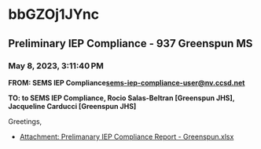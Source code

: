 # bbGZOj1JYnc
## Preliminary IEP Compliance - 937 Greenspun MS
### May 8, 2023, 3:11:40 PM
**FROM: SEMS IEP Compliance<sems-iep-compliance-user@nv.ccsd.net>**

**TO: to SEMS IEP Compliance, Rocio Salas-Beltran [Greenspun JHS], Jacqueline Carducci [Greenspun JHS]**


Greetings, 

 





* [Attachment: Prelimanary IEP Compliance Report - Greenspun.xlsx](bbGZOj1JYnc-attachment-1.xlsx)
